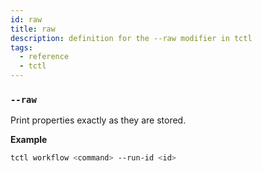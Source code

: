 ```yaml
---
id: raw
title: raw
description: definition for the --raw modifier in tctl
tags:
  - reference
  - tctl
---
```


### `--raw`

Print properties exactly as they are stored.

**Example**

```bash
tctl workflow <command> --run-id <id>
```
